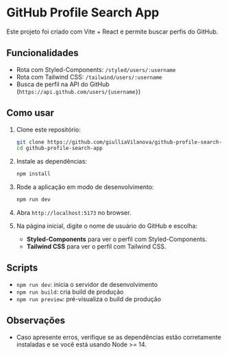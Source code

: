 # GitHub Profile Search App

Este projeto foi criado com Vite + React e permite buscar perfis do GitHub.

## Funcionalidades

- Rota com Styled-Components: `/styled/users/:username`
- Rota com Tailwind CSS: `/tailwind/users/:username`
- Busca de perfil na API do GitHub (`https://api.github.com/users/{username}`)

## Como usar

1. Clone este repositório:
   ```bash
   git clone https://github.com/giulliaVilanova/github-profile-search-app.git
   cd github-profile-search-app
   ```

2. Instale as dependências:
   ```bash
   npm install
   ```

3. Rode a aplicação em modo de desenvolvimento:
   ```bash
   npm run dev
   ```

4. Abra `http://localhost:5173` no browser.

5. Na página inicial, digite o nome de usuário do GitHub e escolha:
   - **Styled-Components** para ver o perfil com Styled-Components.
   - **Tailwind CSS** para ver o perfil com Tailwind CSS.

## Scripts

- `npm run dev`: inicia o servidor de desenvolvimento
- `npm run build`: cria build de produção
- `npm run preview`: pré-visualiza o build de produção

## Observações

- Caso apresente erros, verifique se as dependências estão corretamente instaladas e se você está usando Node >= 14.
